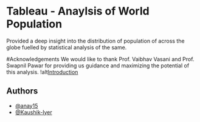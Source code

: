 # Tableau - Anaylsis of World Population

Provided a deep insight into the distribution of population of across the globe
fuelled by statistical analysis of the same.

#Acknowledgements
We would like to thank Prof. Vaibhav Vasani and Prof. Swapnil Pawar for providing us guidance and maximizing the potential of this analysis.
!alt[Introduction](https://github.com/anay15/Table-Population/blob/ce32e3739c2082435669ca0c0ebc71013891ae62/images/WhatsApp%20Image%202021-12-03%20at%209.45.05%20PM.jpeg)

## Authors

- [@anay15](https://github.com/anay15)
- [@Kaushik-Iyer](https://github.com/Kaushik-Iyer)
